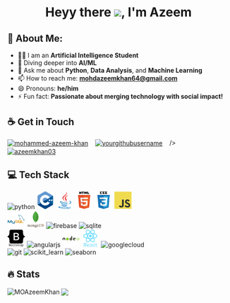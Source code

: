 <h1 align="center">Heyy there <img src="https://media.giphy.com/media/hvRJCLFzcasrR4ia7z/giphy.gif" width="40">, I'm Azeem</h1>

<h2 align="left"> 💫 About Me: </h2>

- 👨‍💻 I am an **Artificial Intelligence Student** 
- 🌱 Diving deeper into **AI/ML**
- 💬 Ask me about **Python**, **Data Analysis**, and **Machine Learning**
- 📫 How to reach me: **mohdazeemkhan64@gmail.com**
- 😄 Pronouns: **he/him**
- ⚡ Fun fact: **Passionate about merging technology with social impact!**

<h2 align="left">☕ Get in Touch</h2>
<p align="left">
    <a href="https://www.linkedin.com/in/mohammed-azeem-khan" target="blank"><img align="center" src="https://img.shields.io/badge/LinkedIn-0077B5?style=for-the-badge&logo=linkedin&logoColor=white" alt="mohammed-azeem-khan" /></a>
    &nbsp;&nbsp;
    <a href="https://github.com/MOAzeemKhan" target="blank"><img align="center" src="https://img.shields.io/badge/GitHub-100000?style=for-the-badge&logo=github&logoColor=white" alt="yourgithubusername"/></a>
    &nbsp;&nbsp; /></a>
    &nbsp;&nbsp;
    <a href="[[Your Kaggle URL](https://www.kaggle.com/azeemkhan03)]" target="blank"><img align="center" src="https://img.shields.io/badge/Kaggle-035a7d?style=for-the-badge&logo=kaggle&logoColor=white" alt="azeemkhan03" /></a>
</p>

<h2 align="left">💻 Tech Stack</h2>
<p align="left"> 
    <img src='https://cdn.jsdelivr.net/gh/devicons/devicon/icons/python/python-original.svg' alt="python" width="40" height="40">
    <img src="https://raw.githubusercontent.com/devicons/devicon/master/icons/cplusplus/cplusplus-original.svg" alt="cplusplus" width="40" height="40"/>
    <img src="https://raw.githubusercontent.com/devicons/devicon/master/icons/java/java-original.svg" alt="java" width="40" height="40" />
    <img src="https://raw.githubusercontent.com/devicons/devicon/master/icons/html5/html5-original-wordmark.svg" alt="html5" width="40" height="40"/>
    <img src="https://raw.githubusercontent.com/devicons/devicon/master/icons/css3/css3-original-wordmark.svg" alt="css3" width="40" height="40"/> 
    <img src="https://github.com/devicons/devicon/blob/master/icons/javascript/javascript-original.svg" title="JavaScript" alt="JavaScript" width="40" height="40"/>
    <br>    
    <img src="https://raw.githubusercontent.com/devicons/devicon/master/icons/mysql/mysql-original-wordmark.svg" alt="mysql" width="40" height="40"/>
    <img src="https://raw.githubusercontent.com/devicons/devicon/master/icons/mongodb/mongodb-original-wordmark.svg" alt="mongodb" width="40" height="40"/>  
    <img src="https://www.vectorlogo.zone/logos/firebase/firebase-icon.svg" alt="firebase" width="40" height="40" />
    <img src="https://www.vectorlogo.zone/logos/sqlite/sqlite-icon.svg" alt="sqlite" width="40" height="40"/>
    <br>    
    <img src="https://raw.githubusercontent.com/devicons/devicon/master/icons/bootstrap/bootstrap-plain-wordmark.svg" alt="bootstrap" width="40" height="40"/>
    <img src='https://cdn.jsdelivr.net/gh/devicons/devicon/icons/angularjs/angularjs-original.svg' alt="angularjs" width="40" height="40">
    <img src="https://github.com/devicons/devicon/blob/master/icons/nodejs/nodejs-original-wordmark.svg" title="NodeJS" alt="NodeJS" width="40" height="40"/>
    <img src="https://github.com/devicons/devicon/blob/master/icons/react/react-original-wordmark.svg" title="React" alt="React" width="40" height="40"/>
    <img src='https://cdn.jsdelivr.net/gh/devicons/devicon/icons/googlecloud/googlecloud-original.svg' alt="googlecloud" width="40" height="40">
    <br> 
    <img src="https://www.vectorlogo.zone/logos/git-scm/git-scm-icon.svg" alt="git" width="40" height="40"/>
    <img src="https://upload.wikimedia.org/wikipedia/commons/0/05/Scikit_learn_logo_small.svg" alt="scikit_learn" width="40" height="40"/>
    <img src="https://seaborn.pydata.org/_images/logo-mark-lightbg.svg" alt="seaborn" width="40" height="40"/>
</p>


<h2 align="left"> 🔥 Stats</h2>
<img align="center" src="https://streak-stats.demolab.com?user=MoAzeemKhan&theme=tokyonight&hide_current_streak=true" alt="MOAzeemKhan"/>          
<img align="center" src="https://github-readme-stats.vercel.app/api/top-langs/?username=MoAzeemKhan&show_icons=true&theme=tokyonight&include_all_commits=true&hide=tsql,ShaderLab,CSS,jupyter%20notebook"/>
<img src="https://komarev.com/ghpvc/?username=MOAzeemKhan&style=flat-square&color=blue" alt=""/>
